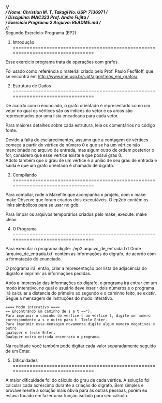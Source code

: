 /******************************************************************************/  
/* Nome: Christian M. T. Takagi             No. USP: 7136971                  */  
/* Disciplina: MAC323                       Prof. Andre Fujita                */  
/* Exercicio Programa 2                     Arquivo: README.md                */  
/******************************************************************************/  
Segundo Exercício-Programa (EP2)  


1. Introdução
================================================================================

Esse exercício programa trata de operações com grafos.

Foi usado como referência o material criado pelo Prof. Paulo Feofiloff, que 
se encontra em http://www.ime.usp.br/~pf/algoritmos_em_grafos/


2. Estrutura de Dados
================================================================================

De acordo com o enunciado, o grafo orientado é representado como um vetor no 
qual os vértices são os índices do vetor e os arcos são representados por uma 
lista encadeada para cada vetor.  

Para maiores detalhes sobre cada estrutura, leia os comentários no código fonte.

Devido a falta de esclarecimentos, assumo que a contagem de vértices começa a 
partir do vértice de número 0 e que se há um vértice não mencionado no arquivo
de entrada, mas algum outro de ordem posterior o for, considero que esse vertice
existe e que possui grau 0.  
Adoto também que o grau de um vértice é a união de seu grau de entrada e saída e
que um grafo orientado é chamado de digrafo.


3. Compilando
================================================================================

Para compilar, rode o Makefile que acompanha o projeto, com o make:
	make
Observe que foram criados dois executáveis. O ep2db contém os links simbólicos
para se usar no gdb.  

Para limpar os arquivos temporários criados pelo make, execute:
	make clean
  
4. O Programa
================================================================================

Para executar o programa digite:
	./ep2 arquivo_de_entrada.txt
Onde 'arquivo_de_entrada.txt' contém as informações do digrafo, de acordo com a 
formatação do enunciado.  

O programa irá, então, criar a representação por lista de adjacência do digrafo
e imprimir as informações pedidas.  

Após a impressão das informações do digrafo, o programa irá entrar em um modo
interativo, no qual o usuário deve inserir dois números e o programa irá
calcular a distancia do primeiro ao segundo e o caminho feito, se existir.
Segue a mensagem de instruções do modo interativo.

	==== Modo interativo ====
	== Encontrando um caminho de s a t ==");
	Para imprimir o caminho do vertice s ao vertice t, digite um numero 
    correspondente a s e outro para t. Tecle Enter.
    Para imprimir essa mensagem novamente digite algum numero negativos e outro 
	qualquer e tecle Enter.
	Qualquer outra entrada encerrara o programa.
  
Na realidade você também pode digitar cada valor separadamente seguido de um
Enter.


5. Dificuldades
================================================================================

A maior dificuldade foi do cálculo do grau de cada vértice. A solução foi 
calcular cada acréscimo durante a criação do digrafo.
Bem simples e provavelmente a solução mais óbvia para as outras pessoas, porém 
eu estava focado em fazer uma função isolada para seu cálculo.
